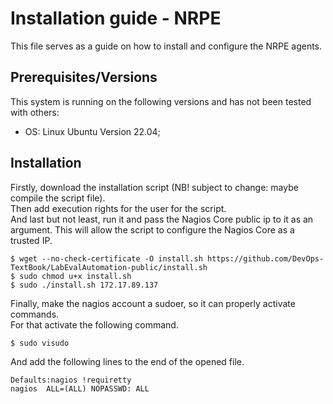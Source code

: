 # Installation guide - NRPE
This file serves as a guide on how to install and configure the NRPE agents.

## Prerequisites/Versions
This system is running on the following versions and has not been tested with others:
* OS: Linux Ubuntu Version 22.04;

## Installation
Firstly, download the installation script (NB! subject to change: maybe compile the script file).<br>
Then add execution rights for the user for the script. <br>
And last but not least, run it and pass the Nagios Core public ip to it as an argument. This will allow the script to configure the Nagios Core as a trusted IP.
``` 
$ wget --no-check-certificate -O install.sh https://github.com/DevOps-TextBook/LabEvalAutomation-public/install.sh
$ sudo chmod u+x install.sh
$ sudo ./install.sh 172.17.89.137
``` 
Finally, make the nagios account a sudoer, so it can properly activate commands. <br>
For that activate the following command.
``` 
$ sudo visudo
``` 
And add the following lines to the end of the opened file.
``` 
Defaults:nagios !requiretty
nagios  ALL=(ALL) NOPASSWD: ALL
``` 